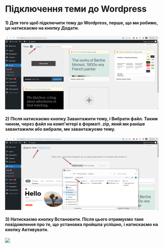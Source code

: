 # Підключення теми до Wordpress

#### 1) Для того щоб підключити тему до Wordpress, перше, що ми робимо, це натискаємо на кнопку Додати.
![](https://github.com/ssonyau/Connecting-a-Wordpress-Theme/blob/main/Screenshot%202023-04-19%20153111.png)

#### 2) Після натискаємо кнопку Завантажити тему, і Вибрати файл. Таким чином, через файл на комп'ютері в форматі .zip, який ми раніше завантажили або вибрали, ми завантажуємо тему.
![](https://github.com/ssonyau/Connecting-a-Wordpress-Theme/blob/main/Screenshot%202023-04-19%20155134.png)

#### 3) Натискаємо кнопку Встановити. Після цього отримуємо таке повідомлення про те, що установка пройшла успішно, і натискаємо на кнопку Активувати.
![](https://github.com/ssonyau/)
